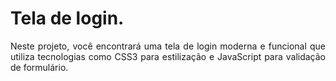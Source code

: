 # Tela de login.

<p align="justify">Neste projeto, você encontrará uma tela de login moderna e funcional que utiliza tecnologias como CSS3 para estilização e JavaScript para validação de formulário.</p>
